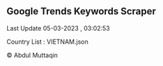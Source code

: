 

## Google Trends Keywords Scraper 
 
Last Update 05-03-2023 , 03:02:53

Country List :
VIETNAM.json



© Abdul Muttaqin 
